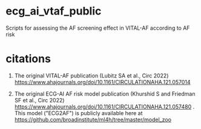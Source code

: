 # ecg_ai_vtaf_public
Scripts for assessing the AF screening effect in VITAL-AF according to AF risk

# citations
1. The original VITAL-AF publication (Lubitz SA et al., Circ 2022)
https://www.ahajournals.org/doi/10.1161/CIRCULATIONAHA.121.057014

2. The original ECG-AI AF risk model publication (Khurshid S and Friedman SF et al., Circ 2022)
https://www.ahajournals.org/doi/10.1161/CIRCULATIONAHA.121.057480 . This model ("ECG2AF") is publicly available here at https://github.com/broadinstitute/ml4h/tree/master/model_zoo

